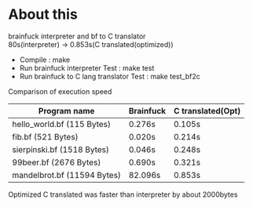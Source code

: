 # About this

brainfuck interpreter and bf to C translator\
80s(interpreter) -> 0.853s(C translated(optimized))

- Compile : make
- Run brainfuck interpreter Test : make test
- Run brainfuck to C lang translator Test : make test_bf2c

Comparison of execution speed

| Program name                | Brainfuck | C translated(Opt)|
|-----------------------------|-----------|--------|
| hello_world.bf (115 Bytes)  | 0.276s    | 0.105s |
| fib.bf (521 Bytes)          |  0.020s   | 0.214s |
| sierpinski.bf (1518 Bytes)  | 0.046s    | 0.248s |
| 99beer.bf (2676 Bytes)      | 0.690s    | 0.321s |
| mandelbrot.bf (11594 Bytes) | 82.096s   | 0.853s |

Optimized C translated was faster than interpreter by about 2000bytes